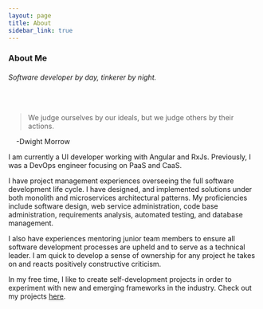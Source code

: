 ```yaml
---
layout: page
title: About
sidebar_link: true
---
```


### About Me
###### Software developer by day, tinkerer by night.    
<br/>

> We judge ourselves by our ideals, but we judge others by their actions.

&nbsp;&nbsp;&nbsp;&nbsp;\-Dwight Morrow
<br/>

I am currently a UI developer working with Angular and RxJs. Previously, I was a DevOps engineer focusing on PaaS and CaaS.

I have project management experiences overseeing the full software development life cycle. I have designed, and implemented solutions under both monolith and microservices architectural patterns. My proficiencies include software design, web service administration, code base administration, requirements analysis, automated testing, and database management.

I also have experiences mentoring junior team members to ensure all software development processes are upheld and to serve as a technical leader. I am quick to develop a sense of ownership for any project he takes on and reacts positively constructive criticism.

In my free time, I like to create self-development projects in order to experiment with new and emerging frameworks in the industry. Check out my  projects [here](https://yiqu.github.io/category/projects.html).
